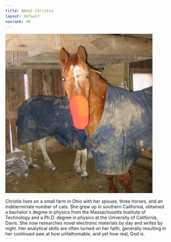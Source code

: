 ```yaml
---
title: About Christie
layout: default
navrank: 40
---
```

![This is not an alien.  This is my horse.](../images/nose.jpg)

Christie lives on a small farm in Ohio with her spouse, three horses, and an indeterminate number of cats.   She grew up in southern California, obtained a bachelor's degree in physics from the Massachusetts Institute of Technology and a Ph.D. degree in physics at the University of California, Davis.  She now researches novel electronic materials by day and writes by night.  Her analytical skills are often turned on her faith, generally resulting in her continued awe at how unfathomable, and yet how real, God is.
